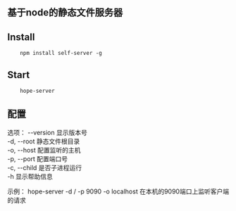 ## 基于node的静态文件服务器


## Install
```
    npm install self-server -g
```

## Start

```
    hope-server
```

## 配置

选项：
  --version    显示版本号                                                 
  -d, --root   静态文件根目录        
  -o, --host   配置监听的主机              
  -p, --port   配置端口号                           
  -c, --child  是否子进程运行                      
  -h           显示帮助信息                

示例：
  hope-server -d / -p 9090 -o localhost  在本机的9090端口上监听客户端的请求